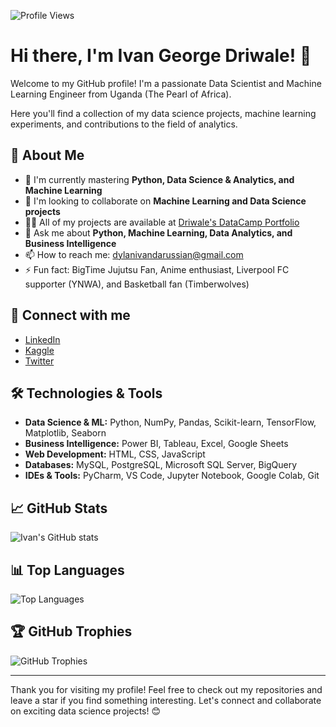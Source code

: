 ![Profile Views](https://komarev.com/ghpvc/?username=dree-max&color=green)

# Hi there, I'm Ivan George Driwale! 👋

Welcome to my GitHub profile! I'm a passionate Data Scientist and Machine Learning Engineer from Uganda (The Pearl of Africa). 

Here you'll find a collection of my data science projects, machine learning experiments, and contributions to the field of analytics.

## 🚀 About Me

- 🌱 I'm currently mastering **Python, Data Science & Analytics, and Machine Learning**
- 👯 I'm looking to collaborate on **Machine Learning and Data Science projects**
- 👨‍💻 All of my projects are available at [Driwale's DataCamp Portfolio](https://www.datacamp.com/portfolio/Driwale)
- 💬 Ask me about **Python, Machine Learning, Data Analytics, and Business Intelligence**
- 📫 How to reach me: [dylanivandarussian@gmail.com](mailto:dylanivandarussian@gmail.com)
- ⚡ Fun fact: BigTime Jujutsu Fan, Anime enthusiast, Liverpool FC supporter (YNWA), and Basketball fan (Timberwolves)

## 🤝 Connect with me

- [LinkedIn](https://www.linkedin.com/in/ivan-george-driwale/)
- [Kaggle](https://www.kaggle.com/ivandriwale)
- [Twitter](https://twitter.com/driwale_ivan)

## 🛠️ Technologies & Tools

- **Data Science & ML:** Python, NumPy, Pandas, Scikit-learn, TensorFlow, Matplotlib, Seaborn
- **Business Intelligence:** Power BI, Tableau, Excel, Google Sheets
- **Web Development:** HTML, CSS, JavaScript
- **Databases:** MySQL, PostgreSQL, Microsoft SQL Server, BigQuery
- **IDEs & Tools:** PyCharm, VS Code, Jupyter Notebook, Google Colab, Git

## 📈 GitHub Stats

![Ivan's GitHub stats](https://github-readme-stats.vercel.app/api?username=dree-max&show_icons=true&theme=radical)

## 📊 Top Languages

![Top Languages](https://github-readme-stats.vercel.app/api/top-langs/?username=dree-max&layout=compact&theme=radical)

## 🏆 GitHub Trophies

![GitHub Trophies](https://github-profile-trophy.vercel.app/?username=dree-max&theme=radical&row=1&column=7)

---

Thank you for visiting my profile! Feel free to check out my repositories and leave a star if you find something interesting. Let's connect and collaborate on exciting data science projects! 😊